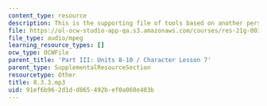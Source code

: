 ```yaml
---
content_type: resource
description: This is the supporting file of tools based on another perspective.
file: https://ol-ocw-studio-app-qa.s3.amazonaws.com/courses/res-21g-003-learning-chinese-a-foundation-course-in-mandarin-spring-2011/91ef6b962d1dd865492bef0a068e403b_8.3.3.mp3
file_type: audio/mpeg
learning_resource_types: []
ocw_type: OCWFile
parent_title: 'Part III: Units 8-10 / Character Lesson 7'
parent_type: SupplementalResourceSection
resourcetype: Other
title: 8.3.3.mp3
uid: 91ef6b96-2d1d-d865-492b-ef0a068e403b
---
```

